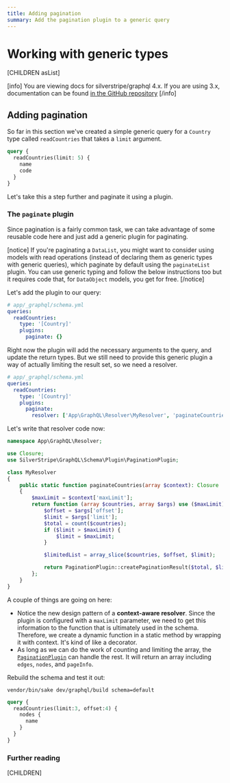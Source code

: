 ```yaml
---
title: Adding pagination
summary: Add the pagination plugin to a generic query
---
```

# Working with generic types

[CHILDREN asList]

[info]
You are viewing docs for silverstripe/graphql 4.x.
If you are using 3.x, documentation can be found
[in the GitHub repository](https://github.com/silverstripe/silverstripe-graphql/tree/3)
[/info]

## Adding pagination

So far in this section we've created a simple generic query for a `Country` type called `readCountries` that takes a
`limit` argument.

```graphql
query {
  readCountries(limit: 5) {
    name
    code
  }
}
```

Let's take this a step further and paginate it using a plugin.

### The `paginate` plugin

Since pagination is a fairly common task, we can take advantage of some reusable code here and just add a generic
plugin for paginating.

[notice]
If you're paginating a `DataList`, you might want to consider using models with read operations (instead of declaring
them as generic types with generic queries), which paginate by default using the `paginateList` plugin.
You can use generic typing and follow the below instructions too but it requires code that, for `DataObject` models,
you get for free.
[/notice]

Let's add the plugin to our query:

```yml
# app/_graphql/schema.yml
queries:
  readCountries:
    type: '[Country]'
    plugins:
      paginate: {}
```

Right now the plugin will add the necessary arguments to the query, and update the return types. But
we still need to provide this generic plugin a way of actually limiting the result set, so we need a resolver.

```yml
# app/_graphql/schema.yml
queries:
  readCountries:
    type: '[Country]'
    plugins:
      paginate:
        resolver: ['App\GraphQL\Resolver\MyResolver', 'paginateCountries']
```

Let's write that resolver code now:

```php
namespace App\GraphQL\Resolver;

use Closure;
use SilverStripe\GraphQL\Schema\Plugin\PaginationPlugin;

class MyResolver
{
    public static function paginateCountries(array $context): Closure
    {
        $maxLimit = $context['maxLimit'];
        return function (array $countries, array $args) use ($maxLimit) {
            $offset = $args['offset'];
            $limit = $args['limit'];
            $total = count($countries);
            if ($limit > $maxLimit) {
                $limit = $maxLimit;
            }

            $limitedList = array_slice($countries, $offset, $limit);

            return PaginationPlugin::createPaginationResult($total, $limitedList, $limit, $offset);
        };
    }
}
```

A couple of things are going on here:

- Notice the new design pattern of a **context-aware resolver**. Since the plugin is configured with a `maxLimit`
parameter, we need to get this information to the function that is ultimately used in the schema. Therefore,
we create a dynamic function in a static method by wrapping it with context. It's kind of like a decorator.
- As long as we can do the work of counting and limiting the array, the [`PaginationPlugin`](api:SilverStripe\GraphQL\Schema\Plugin\PaginationPlugin)
can handle the rest. It will return an array including `edges`, `nodes`, and `pageInfo`.

Rebuild the schema and test it out:

`vendor/bin/sake dev/graphql/build schema=default`

```graphql
query {
  readCountries(limit:3, offset:4) {
    nodes {
      name
    }
  }
}
```

### Further reading

[CHILDREN]
